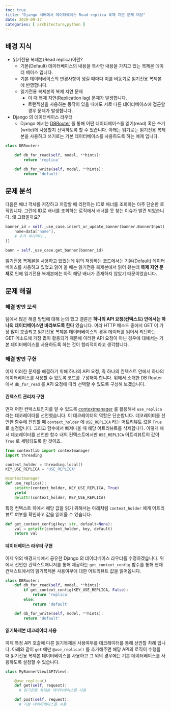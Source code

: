 ```yaml
---
toc: true
title: "Django 서버에서 데이터베이스 Read replica 복제 지연 문제 대응"
date: 2020-09-17
categories: [ architecture,python ]
---
```


## 배경 지식

- 읽기전용 복제본(Read replica)이란?
  - 기본(Default) 데이터베이스의 내용을 복사한 내용을 가지고 있는 복제본 데이터 베이스 입니다.
  - 기본 데이터베이스의 변경사항이 생길 때마다 이를 비동기로 읽기전용 복제본에 반영합니다.
  - 읽기전용 복제본의 복제 지연 문제
    - 이 때 복제 지연(Replication lag) 문제가 발생합니다.
    - 트랜젝션을 사용하는 동작이 있을 때에도 서로 다른 데이터베이스에 접근할 경우 문제가 발생합니다.
- Django 의 데이터베이스 라우터
  - Django 에서는 [DBRouter](https://docs.djangoproject.com/en/3.1/topics/db/multi-db/) 를 통해 어떤 데이터베이스를 읽기(read) 혹은 쓰기(write)에 사용할지 선택하도록 할 수 있습니다. 아래는 읽기로는 읽기전용 복제본을 사용하고 쓰기로는 기본 데이터베이스를 사용하도록 하는 예제 입니다.

```python
class DBRouter:

    def db_for_read(self, model, **hints):
        return 'replica'

    def db_for_write(self, model, **hints):
        return 'default'
```

## 문제 분석

다음은 배너 객체를 저장하고 저장할 때 리턴하는 ID로 배너를 조회하는 아주 단순한 로직입니다.
그런데 ID로 배너를 조회하는 로직에서 배너를 못 찾는 이슈가 발견 되었습니다. 왜 그랬을까요?

```python
banner_id = self._use_case.insert_or_update_banner(banner.BannerInput(
    name=data["name"],
    # 추가 파라미터..
))

bann = self._use_case.get_banner(banner_id)
```

읽기전용 복제본을 사용하고 있었는데 위의 저장하는 코드에서는 기본(Default) 데이터베이스를 사용하고 있었고 읽어 올 때는 읽기전용 복제본에서 읽어 왔는데 **복제 지연 문제**로 인해 읽기전용 복제본에는 아직 해당 배너가 존재하지 않았기 때문이었습니다.

## 문제 해결

### 해결 방안 모색

팀에서 많은 해결 방법에 대해 논의 했고 결론은 **하나의 API 요청(컨텍스트) 안에서는 하나의 데이터베이스만 바라보도록 한다** 였습니다. 여러 HTTP 메소드 중에서 GET 이 가장 많이 호출되고 읽기전용 복제본 데이터베이스의 경우 데이터를 읽어서 리턴하는 GET 메소드에 가장 많이 활용되기 때문에 이러한 API 요청이 아닌 경우에 대해서는 기본 데이터베이스를 사용하도록 하는 것이 합리적이라고 생각합니다.

### 해결 방안 구현

이제 이러한 문제를 해결하기 위해 하나의 API 요청, 즉 하나의 컨텍스트 안에서 하나의 데이터베이스를 사용할 수 있도록 코드를 구성해야 합니다. 위에서 소개한 DB Router 에서 `db_for_read` 를 API 요청에 따라 선택할 수 있도록 구성해 보겠습니다.

#### 컨텍스트 관리자 구현

먼저 어떤 컨텍스트인지를 알 수 있도록 [contextmanager](https://docs.python.org/3/library/contextlib.html#contextlib.contextmanager) 를 활용해서 `use_replica` 라는 데코레이터를 선언했습니다. 이 데코레이터의 역할은 단순합니다. 데코레이터를 선언한 함수에 진입할 때 `context_holder` 에 `USE_REPLICA` 라는 어트리뷰트 값을 `True` 로 설정합니다. 그리고 함수에서 빠져나올 때 해당 어트리뷰트를 삭제합니다. 이렇게 해서 데코레이터를 선언한 함수 내의 컨텍스트에서만 `USE_REPLICA` 어트리뷰트의 값이 `True` 로 세팅되도록 한 것이죠.

```python
from contextlib import contextmanager
import threading

context_holder = threading.local()
KEY_USE_REPLICA = "USE_REPLICA"

@contextmanager
def use_replica():
    setattr(context_holder, KEY_USE_REPLICA, True)
    yield
    delattr(context_holder, KEY_USE_REPLICA)
```

특정 컨텍스트 하에서 해당 값을 읽기 위해서는 아래처럼 `context_holder` 에게 어트리뷰트 여부를 확인하고 값을 읽어올 수 있습니다.

```python
def get_context_config(key: str, default=None):
    val = getattr(context_holder, key, default)
    return val
```

#### 데이터베이스 라우터 구현

이제 위의 배경지식에서 공유한 Django 의 데이터베이스 라우터를 수정하겠습니다. 위에서 선언한 컨텍스트매니저를 통해 제공하는 `get_context_config` 함수를 통해 현재 컨택스트에서의 읽기복제본 사용여부에 대한 어트리뷰트 값을 읽어옵니다.

```python
class DBRouter:
    def db_for_read(self, model, **hints):
        if get_context_config(KEY_USE_REPLICA, False):
            return 'replica'
        else:
            return 'default'

    def db_for_write(self, model, **hints):
        return 'default'
```

#### 읽기복제본 데코레이터 사용

이제 특정 API 호출에 다른 읽기복제본 사용여부를 데코레이터를 통해 선언할 차례 입니다. 아래와 같이 `get` 에만 `@use_replica()` 를 추가해주면 해당 API의 로직이 수행될 때 읽기전용 복제본 데이터베이스를 사용하고 그 외의 경우에는 기본 데이터베이스를 사용하도록 설정할 수 있습니다.

```python
class MyBannerView(APIView):

    @use_replica()
    def get(self, request):
      # 읽기전용 복제본 데이터베이스를 사용

    def post(self, request):
      # 기본 데이터베이스를 사용
```
